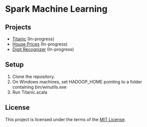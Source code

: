 # Spark Machine Learning

## Projects

- [Titanic](https://www.kaggle.com/c/titanic) (In-progress)
- [House Prices](https://www.kaggle.com/c/house-prices-advanced-regression-techniques) (In-progress)
- [Digit Recognizer](https://www.kaggle.com/c/digit-recognizer) (In-progress)

## Setup

1. Clone the repository.
2. On Windows machines, set HADOOP_HOME pointing to a folder containing bin/winutils.exe 
3. Run Titanic.scala

## License

This project is licensed under the terms of the [MIT License](https://opensource.org/licenses/MIT).
